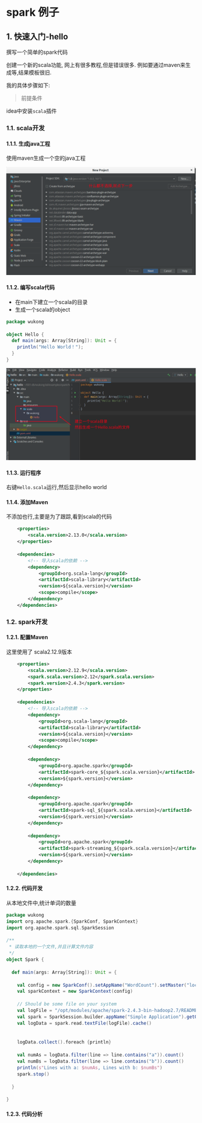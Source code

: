 # spark 例子



##  1. 快速入门-hello

撰写一个简单的spark代码



创建一个新的scala功能, 网上有很多教程,但是错误很多. 例如要通过maven来生成等,结果模板很旧.

我的具体步骤如下:

> 前提条件

idea中安装`scala`插件



### 1.1. scala开发



#### 1.1.1. 生成java工程

使用maven生成一个空的java工程

![alt](doc/imgs/new-project-step1.png)





#### 1.1.2. 编写scala代码

* 在main下建立一个scala的目录
* 生成一个scala的object



```scala
package wukong

object Hello {
  def main(args: Array[String]): Unit = {
    println("Hello World！");
  }
}
```



![alt](doc/imgs/new-project-code.png)





#### 1.1.3. 运行程序

右键`Hello.scala`运行,然后显示hello world



#### 1.1.4. 添加Maven

不添加也行,主要是为了跟踪,看到scala的代码

```xml
    <properties>
        <scala.version>2.13.0</scala.version>
    </properties>

    <dependencies>
        <!-- 导入scala的依赖 -->
        <dependency>
            <groupId>org.scala-lang</groupId>
            <artifactId>scala-library</artifactId>
            <version>${scala.version}</version>
            <scope>compile</scope>
        </dependency>
    </dependencies>
```



### 1.2. spark开发



#### 1.2.1. 配置Maven

这里使用了 scala2.12.9版本

```xml
    <properties>
        <scala.version>2.12.9</scala.version>
        <spark.scala.version>2.12</spark.scala.version>
        <spark.version>2.4.3</spark.version>
    </properties>

    <dependencies>
        <!-- 导入scala的依赖 -->
        <dependency>
            <groupId>org.scala-lang</groupId>
            <artifactId>scala-library</artifactId>
            <version>${scala.version}</version>
            <scope>compile</scope>
        </dependency>

        <dependency>
            <groupId>org.apache.spark</groupId>
            <artifactId>spark-core_${spark.scala.version}</artifactId>
            <version>${spark.version}</version>
        </dependency>

        <dependency>
            <groupId>org.apache.spark</groupId>
            <artifactId>spark-sql_${spark.scala.version}</artifactId>
            <version>${spark.version}</version>
        </dependency>

        <dependency>
            <groupId>org.apache.spark</groupId>
            <artifactId>spark-streaming_${spark.scala.version}</artifactId>
            <version>${spark.version}</version>
        </dependency>

    </dependencies>
```



#### 1.2.2. 代码开发

从本地文件中,统计单词的数量

```scala
package wukong
import org.apache.spark.{SparkConf, SparkContext}
import org.apache.spark.sql.SparkSession

/**
 * 读取本地的一个文件,并且计算文件内容
 */
object Spark {

  def main(args: Array[String]): Unit = {

    val config = new SparkConf().setAppName("WordCount").setMaster("local")
    val sparkContext = new SparkContext(config)

    // Should be some file on your system
    val logFile = "/opt/modules/apache/spark-2.4.3-bin-hadoop2.7/README.md"
    val spark = SparkSession.builder.appName("Simple Application").getOrCreate()
    val logData = spark.read.textFile(logFile).cache()


    logData.collect().foreach {println}

    val numAs = logData.filter(line => line.contains("a")).count()
    val numBs = logData.filter(line => line.contains("b")).count()
    println(s"Lines with a: $numAs, Lines with b: $numBs")
    spark.stop()

  }

}
```



#### 1.2.3. 代码分析

 



